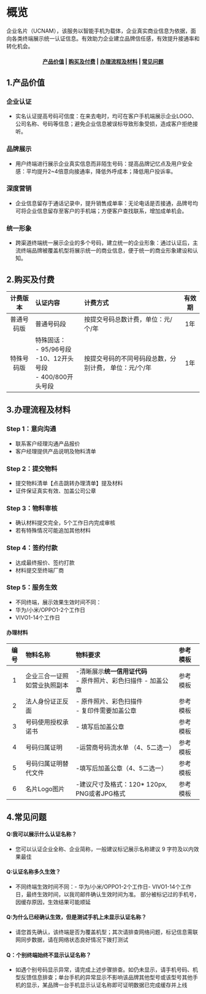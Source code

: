 <!--一下子提供一种思路，欢迎大家发挥 -->

# 概览
企业名片（UCNAM），该服务以智能手机为载体，企业真实商业信息为依据，面向各类终端展示统一认证信息。有效助力企业建立品牌信任感，有效提升接通率和转化机会。

#### <center>[产品价值](#_1产品价值)   |   [购买及付费](#_2购买及付费)   |   [办理流程及材料](#_3办理流程及材料)   |   [常见问题](#_4常见问题)</center>   

## 1.产品价值
### 企业认证
- 实名认证提高号码可信度：在来去电时，均可在客户手机端展示企业LOGO、公司名称、号码等信息；避免企业信息被误标导致形象受损，造成客户拒绝接听。
### 品牌展示
- 用户终端进行展示企业真实信息而非陌生号码：提高品牌记忆点及用户安全感：平均提升2~4倍意向接通率，降低外呼成本；降低用户投诉率。
### 深度营销
- 企业信息留存于通话记录中，提升销售成单率：无论电话是否接通，品牌号均可将企业信息留存至客户的手机端；方便客户查找联系，增加成单机会。
### 统一形象
- 跨渠道终端统一展示企业的多个号码，建立统一的企业形象：通过认证后，主流终端品牌被覆盖机型将展示统一的商业信息，便于统一的商业形象建设和认知。


## 2.购买及付费
计费版本 |   认证内容  |  计费方式   |  有效期
:--:|:--|:--|:--:
普通号码版|普通号码段|按提交号码总数计费，单位：元/个/年|1年
特殊号码版|特殊固话：<br>- 95/96号段<br>-10、12开头号段<br>- 400/800开头号段|按提交号码的不同号码段总数，分别计费， 单位：元/个/年 |1年


## 3.办理流程及材料

### Step 1：意向沟通
- 联系客户经理沟通产品报价
- 客户经理提供产品说明及物料清单
### Step 2：提交物料
- 提交物料清单【点击跳转办理清单】提及材料
- 证件保证真实有效、加盖公司公章
### Step 3：物料审核
- 确认材料提交完全，5个工作日内完成审核
- 若有特殊情况可能追加其他材料
### Step 4：签约付款  
- 达成最终报价、签约打款
- 材料提交至终端厂商
### Step 5：服务生效
- 不同终端，展示效果生效时间不同：
 -  华为/小米/OPPO1-2个工作日
 -  VIVO1-14个工作日

#### 办理材料

编号 |   物料名称  |  物料要求   |  参考模板
:--:|:--|:--|:--
1|企业三合一证照<br>如营业执照副本| -清晰展示<b>统一信用证代码</b><br> - 原件照片、彩色扫描件 - 加盖公章|参考模板
2|法人身份证正反面|- 原件照片、彩色扫描件<br> - 复印件需要加盖公章 |参考模板
3|号码使用授权承诺书|- 填写后加盖公章 |参考模板
4|号码归属证明|-运营商号码流水单 （4、5二选一）  |参考模板
5|号码归属证明替代文件|-填写后加盖公章（4、5二选一）|参考模板
6|名片Logo图片|-建议尺寸及格式：120* 120px, PNG或者JPG格式|参考模板


## 4.常见问题
#### Q:我可以展示什么认证名称？
- 您可以认证企业全称、企业简称，一般建议标记展示名称建议 9 字符及以内效果最佳

#### Q:认证名称多久生效？
- 不同终端生效时间不同：-  华为/小米/OPPO1-2个工作日-  VIVO1-14个工作日，最终生效时间，以我司邮件确认生效时间为准。 部分被标记过的手机号，因缓存原因，生效结果可能顺延

#### Q:为什么已经确认生效，但是测试手机上未显示认证名称？
- 请您首先确认，该终端是否为覆盖机型；其次请排查网络问题，标记信息需联网同步数据，请在网络状态良好情况下拨打测试

#### Q：个别终端始终不显示认证名称？
- 如遇个别号码显示异常，请完成上述步骤排查。如仍未显示，请手机号码、机型反馈信息排查；单台手机的异常显示不影响该品牌其他型号或该型号其他手机的显示，某品牌一台手机显示认证名称即可证明数据已完成缓存并上线




